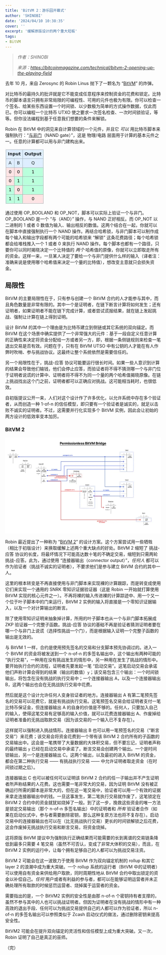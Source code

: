 ```yaml
---
title: 'BitVM 2：游乐园开幕式'
author: 'SHINOBI'
date: '2024/04/10 10:38:35'
cover: ''
excerpt: '缓解原版设计的两个重大短板'
tags:
- BitVM
---
```



> *作者：SHINOBI*
> 
> *来源：<https://bitcoinmagazine.com/technical/bitvm-2-opening-up-the-playing-field>*



去年 10 月，来自 Zerosync 的 Robin Linus 抛下了一颗名为 “[BitVM](https://bitcoinmagazine.com/technical/the-big-deal-with-bitvm-arbitrary-computation-now-possible-on-bitcoin-without-a-fork)” 的炸弹。

对比特币的最持久的批评就是它不能变成任意程序来控制资金的花费和锁定。比特币的脚本语言只拥有非常局限的可编程性、可用的元件也极为有限。你可以检查一个签名、给某些东西设置一个时间锁、以少数极为简单的方式操作数据，仅此而已。你可以编程一个比特币 UTXO 使之要求一次签名检查、一次时间锁验证，等等。但你没法编程到基于任意我们想要的条件来解锁。

Robin 在 BitVM 中的洞见来自计算领域的一个元件，并且它 *可以* 用比特币脚本来强制执行：“[与非门](https://en.wikipedia.org/wiki/NAND_gate)（NAND gate）”，这是 物理/电路 层面用于计算的基本元件之一。任意的计算都可以用与非门建构出来。

![NAND-gate](../images/bitvm-2-opening-up-the-playing-field/NAND-gate.png)

通过使用 OP_BOOLAND 和 OP_NOT，脚本可以实际上验证一个与非门。OP_BOOLAND 是一个 “与（AND）” 操作，与 NAND 正好相反。而 OP_NOT 以二进制的 1 或者 0 数值为输入、输出相反的数值。这两个结合在一起，你就可以在脚本中直接强制执行一个 NAND 操作。再结合哈希锁，与非门脚本可以制作成每个输入和输出字段都有两个可能的哈希锁来 “解锁” 这条花费路径；每个哈希锁都会给堆栈推入一个 1 或者 0 来执行 NAND 操作。每个脚本也都有一个路径，只要你可以同时揭晓决定一个比特值的 *两个* 哈希值的原像，你就可以立即取走所有的资金。这样一来，一旦某人决定了要给一个与非门提供什么样的输入（译者注：准确来说是使用哪个哈希值来决定一个量的比特值），想改变主意就只会损失资金。

## 局限性

BitVM 的主要局限性在于，只有参与创建一个 BitVM 合约的人才能参与其中，而且角色数量是非常有限的。其中一个是证明者，在链下断言计算将如何发生；还有证明者，如果证明者不能在链下完成计算，或者尝试谎报结果，就在链上发起挑战、强制让计算在链上得到证明。

设计 BitVM 的其中一个理由是为比特币建立到侧链或其它系统的双向锚定。而 BitVM 在这个场景中确实提供了一个非常强大的元件：基于一段自定义任意计算的正确性来决定将资金分配给一方或者另一方，即，根据一条侧链规则来检查一笔退出交易是否有效。问题在于，只有在 BitVM UTSO 中有公钥的人才能在有人作弊时吹哨、参与挑战协议。这最终让整个系统依然是需要信任的。

另一个局限性在于，挑战-应答 协议可能要运行很长时间。如果一些人意识到计算的结果会导致他们输钱，他们会停止应答，而验证者将不得不猜测哪一个与非门位于证明者说谎的计算中、证明者将不得不为同一个量的两个哈希值揭晓原像。在链上挑战找出这个门之前，证明者都可以正确应对挑战。这可能相当耗时，也很低效。

自初版提议公开一来，人们对这个设计作了许多优化，以允许系统中存在多个验证者，从而创造一种 1-of-n 的信任模型，即只要有一个验证者是诚实的，就足以击败不诚实的证明者。不过，这需要并行化实现多个 BitVM 实例，因此会让初始的两方设计的低效率变本加厉。

### BitVM 2

![BitVM-2](../images/bitvm-2-opening-up-the-playing-field/BitVM-2.png)

Robin 最近提出了一种称为 “[BitVM 2](https://www.bitvm.org/bitvm2)” 的设计方案。这个方案尝试用一些牺牲（相比于初版设计）来换取缓解上述两个重大缺点的好处。BitVM 2 缩短了 挑战-应答 协议的长度，将最坏情况下可能高达数十笔的不确定交易，缩短到只需两轮 挑战-应答。此为，通过使用 “连接器输出（connector output）”，*任何人* 都可以作为验证者（挑战不诚实的证明者），不要求他们是参与建立 BitVM 合约的其中一人。

这里的根本转变是不再直接使用与非门脚本来实现裸的计算跟踪，而是转变成使用它们来实现一个通用的 SNRK 零知识证据验证器（这是 Robin 一开始就打算使用 BitVM 实现的核心元件之一）。不再将裸的输入传进裸的计算踪迹中、用一个又一个位于叶子脚本中的门来运行，BitVM 2 实例的输入将直接是一个零知识证据输入，以及一个对计算输出的断言。

除了使用零知识证明来抽象掉计算，所用的叶子脚本也从一个与非门脚本拓展成 ZKP 验证器一个完整子函数。挑战-应答 协议的基础不再是验证者猜测证明者要在哪一个与非门上说谎（选择性挑战一个门），而是根据输入证明一个完整子函数的输出是无效的。

与 BitVM 1 一样，合约是使用预先签名的交易和分支脚本预先协调过的。进入一个 BitVM 的资金将被发送到一个 n-of-n 的多签名输出中，这个输出有两种可能的 “执行交易”，一种用在没有挑战发生的情形中，另一种用在发生了挑战的情形中。要开始执行合约的流程，证明者先要发起一笔 “启动交易”。这笔启动交易会承诺他们声称计算会得到的结果（输出的数值）`y`；该交易包含三个输出：一个时间锁输出，将包含在没有挑战的执行交易中；一个连接器输出 A，以及一个连接器输出 B，这两个输出也会在无挑战执行交易中花费。

然后就是这个设计允许任何人变身验证者的地方。连接器输出 A 有第二笔预先签名的交易可以花费它，就是有挑战执行交易。这笔预签名交易会给证明者支付一笔比特币保证金，但连接器输出 A 的自身的价值是不够的。任何人，只要加入自己的输入，使得这笔交易有足够高的输入价值，就可以花费连接器输出 A、作废掉给证明者准备的无挑战取款交易（因为该交易的一个输入已不复存在）。

这样就可以强制进入挑战情形。连接器输出 B 也可以用一笔预签名的交易（“断言交易”）来花费；该交易会将资金花费到一个带有该 BitVM 2 合约所有的子函数的交易输出中。这会是一笔携带了大量数据的大体积交易，但不要忘记，证明者声称的最终输出 `y` 已经在启动交易中承诺了。断言交易会创建两个输出。一个是时间锁输出，另一个是连接器输出 C。这两个输出，以及最初的进入 BitVM 的资金，都会在第二种执行交易 —— 有挑战执行交易 —— 中允许证明者取走资金（在时间锁过期之后）。

连接器输出 C 也可以被任何可以证明该 BitVM 2 合约的任一子输出并不产生证明者所声称结果的人花费。这也需要一笔非常大的交易，因为证明 BitVM 没有被正确运行所需的脚本是非常大的，但在这一笔交易中，验证者可以用一个有效的证据来拿走连接器输出中的钱。一旦这事发生，第二笔执行交易就作废了，这笔锁定在 BitVM 2 合约中的资金就犹如烧掉了一般。到了这一步，挽救这些资金的唯一方法是锁定交易输出（那个 n-of-n 多签名输出）中的证明者和 *所有* 验证者合作（如果在启动仪式中，参与者需要删除密钥，那么这种复原方法也将不复存在）。启动交易中的连接器输出也可以在（比无挑战执行交易）更长的时间锁解锁之后花费，这会作废掉无挑战执行交易和断言交易，将资金烧掉。

这将原版 BitVM 提议中为强制执行正确结果而可能需要的长到离谱的交易链条降低到最多只需要 4 笔交易（虽然不可否认，变成了非常大体积的交易），而且，在 BitVM 2 实例的运行中，让每个拥有足够自己的人都可以为挑战交易注资。

BitVM 2 可能会在这一波致力于使用 BitVM 作为双向锚定机制的 rollup 和其它 layer 2 的浪潮中成为重大突破。一个 rollup 系统的运行者（BitVM 中的证明者）可以使用自有资金来供给用户取款，同时周期性地从 BitVM 合约中取出锁定的资金以补偿自己。*任何* 用户或者有利益的参与者，都可以在能够证明运营者并未正确处理所有取款的时候惩罚运营者、烧掉属于运营者的资金。

需要指出的是，一个 BitVM2 实例的安全性是由那 n-of-n 个密钥持有者支撑的，虽然不参与其中的人也可以挑战证明者。但因为证明者在没有挑战的情形中有一种高效的退出手段、任何可以为挑战交易提供自己的人都可以作为验证者，所以 n-of-n 的多签名输出可以参照类似于 Zcash 启动仪式的做法，通过删除密钥来提高安全性。

BitVM2 可能会在提升双向锚定的灵活性和信任模型上成为重大突破。又一次，Robin 证明了自己是真正的巫师。

（完）
